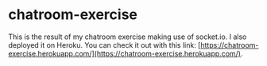 # chatroom-exercise
This is the result of my chatroom exercise making use of socket.io.
I also deployed it on Heroku. You can check it out with this link: [https://chatroom-exercise.herokuapp.com/](https://chatroom-exercise.herokuapp.com/).
